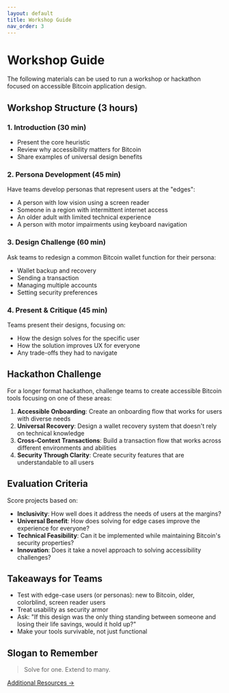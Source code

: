 ```yaml
---
layout: default
title: Workshop Guide
nav_order: 3
---
```


# Workshop Guide

The following materials can be used to run a workshop or hackathon focused on accessible Bitcoin application design.

## Workshop Structure (3 hours)

### 1. Introduction (30 min)

- Present the core heuristic
- Review why accessibility matters for Bitcoin
- Share examples of universal design benefits

### 2. Persona Development (45 min)

Have teams develop personas that represent users at the "edges":
- A person with low vision using a screen reader
- Someone in a region with intermittent internet access
- An older adult with limited technical experience
- A person with motor impairments using keyboard navigation

### 3. Design Challenge (60 min)

Ask teams to redesign a common Bitcoin wallet function for their persona:
- Wallet backup and recovery
- Sending a transaction
- Managing multiple accounts
- Setting security preferences

### 4. Present & Critique (45 min)

Teams present their designs, focusing on:
- How the design solves for the specific user
- How the solution improves UX for everyone
- Any trade-offs they had to navigate

## Hackathon Challenge

For a longer format hackathon, challenge teams to create accessible Bitcoin tools focusing on one of these areas:

1. **Accessible Onboarding**: Create an onboarding flow that works for users with diverse needs
2. **Universal Recovery**: Design a wallet recovery system that doesn't rely on technical knowledge
3. **Cross-Context Transactions**: Build a transaction flow that works across different environments and abilities
4. **Security Through Clarity**: Create security features that are understandable to all users

## Evaluation Criteria

Score projects based on:
- **Inclusivity**: How well does it address the needs of users at the margins?
- **Universal Benefit**: How does solving for edge cases improve the experience for everyone?
- **Technical Feasibility**: Can it be implemented while maintaining Bitcoin's security properties?
- **Innovation**: Does it take a novel approach to solving accessibility challenges?

## Takeaways for Teams

- Test with edge-case users (or personas): new to Bitcoin, older, colorblind, screen reader users
- Treat usability as security armor
- Ask: "If this design was the only thing standing between someone and losing their life savings, would it hold up?"
- Make your tools survivable, not just functional

## Slogan to Remember

> Solve for one. Extend to many.

[Additional Resources →](resources.html)
